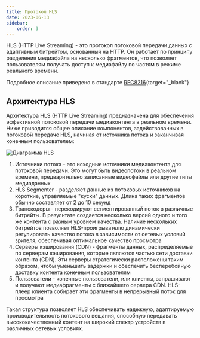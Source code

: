 ```yaml
---
title: Протокол HLS
date: 2023-06-13
sidebar:
    order: 3
---
```


HLS (HTTP Live Streaming) - это протокол потоковой передачи данных с адаптивным битрейтом, основанный на HTTP. Он работает по принципу разделения медиафайла на несколько фрагментов, что позволяет пользователям получать доступ к медиафайлу по частям в режиме реального времени.

Подробное описание приведено в стандарте [RFC8216](https://www.rfc-editor.org/rfc/rfc8216){target="_blank"}

## Архитектура HLS[](/ru/misc/articles/hls#hls-architecture)

Архитектура HLS (HTTP Live Streaming) предназначена для обеспечения эффективной потоковой передачи медиаконтента в реальном времени. Ниже приводится общее описание компонентов, задействованных в потоковой передаче HLS, начиная от источника потока и заканчивая конечным пользователем:

![Диаграмма HLS](https://cdn.cesbo.com/help/astra/delivery/http-hls/hls-segmenter/diagram.svg)

1. Источники потока - это исходные источники медиаконтента для потоковой передачи. Это могут быть видеопотоки в реальном времени, предварительно записанные видеофайлы или другие типы медиаданных
2. HLS Segmenter - разделяет данные из потоковых источников на короткие, управляемые "куски" данных. Длина таких фрагментов обычно составляет от 2 до 10 секунд
3. Транскодеры - перекодируют сегментированный поток в различные битрейты. В результате создается несколько версий одного и того же контента с разным уровнем качества. Наличие нескольких битрейтов позволяет HLS-проигрывателю динамически регулировать качество потока в зависимости от сетевых условий зрителя, обеспечивая оптимальное качество просмотра
4. Серверы кэширования (CDN) - фрагменты данных, распределяемые по серверам кэширования, которые являются частью сети доставки контента (CDN). Эти серверы стратегически расположены таким образом, чтобы уменьшить задержки и обеспечить бесперебойную доставку контента конечным пользователям
5. Пользователи - конечные пользователи, или клиенты, запрашивают и получают медиафрагменты с ближайшего сервера CDN. HLS-плеер клиента собирает эти фрагменты в непрерывный поток для просмотра

Такая структура позволяет HLS обеспечивать надежную, адаптируемую производительность потокового вещания, способную передавать высококачественный контент на широкий спектр устройств в различных сетевых условиях.

